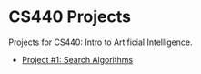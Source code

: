 # CS440 Projects 

Projects for CS440: Intro to Artificial Intelligence.

- [Project #1: Search Algorithms](/project1)
